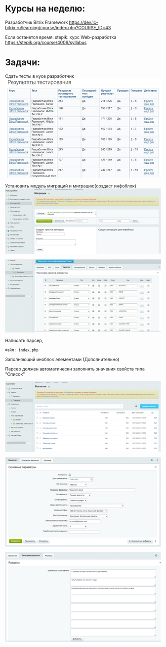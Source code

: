 # Курсы на неделю:
Разработчик Bitrix Framework	https://dev.1c-bitrix.ru/learning/course/index.php?COURSE_ID=43  


Если останется время: stepik: курс Web-разработка	https://stepik.org/course/4006/syllabus  

# Задачи:
Сдать тесты в кусе pазработчик  
![Alt text](test_1.jpg)

Установить модуль миграций и миграцию(создаст инфоблок)  
![Alt text](sprint.migration.1.jpg)

![Alt text](sprint.migration.2.jpg)


Написать парсер, 

    Файл: index.php


Заполняющий иноблок элементами (Дополнительно) 

Парсер должен автоматически заполнять значения свойств типа "Список"

![Alt text](php_interface_1.jpg)

![Alt text](php_interface_2.jpg)

![Alt text](php_interface_3.jpg)




